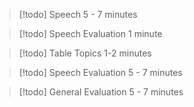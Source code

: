 
>[!todo]  Speech
>5 - 7 minutes

>[!todo]  Speech Evaluation
>1 minute

>[!todo] Table Topics
1-2 minutes

>[!todo]  Speech Evaluation
>5 - 7 minutes

>[!todo]  General Evaluation
>5 - 7 minutes

